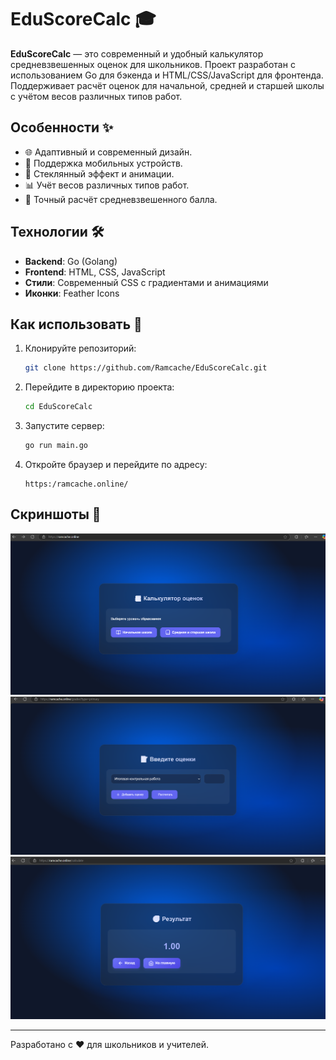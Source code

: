 # EduScoreCalc 🎓

**EduScoreCalc** — это современный и удобный калькулятор средневзвешенных оценок для школьников. Проект разработан с использованием Go для бэкенда и HTML/CSS/JavaScript для фронтенда. Поддерживает расчёт оценок для начальной, средней и старшей школы с учётом весов различных типов работ.

## Особенности ✨
- 🌐 Адаптивный и современный дизайн.
- 📱 Поддержка мобильных устройств.
- 🎨 Стеклянный эффект и анимации.
- 📊 Учёт весов различных типов работ.
- 🧮 Точный расчёт средневзвешенного балла.

## Технологии 🛠️
- **Backend**: Go (Golang)
- **Frontend**: HTML, CSS, JavaScript
- **Стили**: Современный CSS с градиентами и анимациями
- **Иконки**: Feather Icons

## Как использовать 🚀
1. Клонируйте репозиторий:
   ```bash
   git clone https://github.com/Ramcache/EduScoreCalc.git
   ```
2. Перейдите в директорию проекта:
   ```bash
   cd EduScoreCalc
   ```
3. Запустите сервер:
   ```bash
   go run main.go
   ```
4. Откройте браузер и перейдите по адресу:
   ```
   https:/ramcache.online/
   ```

## Скриншоты 📸
![Главная страница](screenshots/home.png)
![Ввод оценок](screenshots/grades.png)
![Результат](screenshots/result.png)

---

Разработано с ❤️ для школьников и учителей.
```
